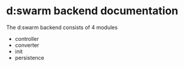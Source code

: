 # d:swarm backend documentation

The d:swarm backend consists of 4 modules  

+ controller
+ converter
+ init
+ persistence
